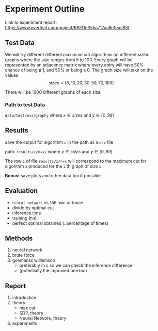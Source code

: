 
# Experiment Outline

Link to experiment report: https://www.overleaf.com/project/683f1e355a717aa8e1eac98f

## Test Data
We will try different different maximum cut algorithms on different sized graphs where the size ranges from 5 to 100. Every graph will be represented by an adjacency matrix where every entry will have 50% chance of being a 1, and 50% or being a 0. The graph size will take on the values $$sizes = \{5, 10, 20, 30, 50, 70, 100\}$$

There will be 1000 different graphs of each size.

### Path to test Data
`data/test/n=x/graphy` where $x \in sizes$ and $y \in [0, 99]$

## Results
save the output for algorithm `z` in the path as a `csv` file

path: `results/z/n=x/`  where $x \in sizes$ and $y \in [0, 99]$ 

The row `i` of file `results/z/n=x` will correspond to the maximum cut for algorithm `z` produced for the `i`:th graph of size `x`.

__Bonus:__ save plots and other data too if possible


## Evaluation
- `neural network` vs `SDP`. win or loose
- divide by optimal cut
- inference time
- training (nn)
- perfect optimal obtained (..percentage of times)


## Methods
1. neural network
2. brute force
3. goemanss williamson 
   - preferably in c so we can check the inference difference
   - (potentially the improved one too)


## Report
1. introduction
2. theory
   - max cut
   - SDP, theory
   - Neural Network, theory
3. experiments